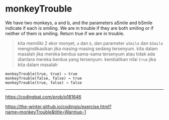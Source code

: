 # monkeyTrouble

We have two monkeys, a and b, and the parameters aSmile and bSmile indicate if each is smiling. We are in trouble if they are both smiling or if neither of them is smiling. Return true if we are in trouble.

> kita memiliki 2 ekor monyet, `a` dan `b`, dan parameter `aSmile` dan `bSmile` mengindikasikan jika masing-masing sedang tersenyum. kita dalam masalah jika mereka berdua sama-sama tersenyum atau tidak ada diantara mereka berdua yang tersenyum. kembalikan nilai `true` jika kita dalam masalah

```
monkeyTrouble(true, true) → true
monkeyTrouble(false, false) → true
monkeyTrouble(true, false) → false
```

---

https://codingbat.com/prob/p181646

https://the-winter.github.io/codingjs/exercise.html?name=monkeyTrouble&title=Warmup-1
